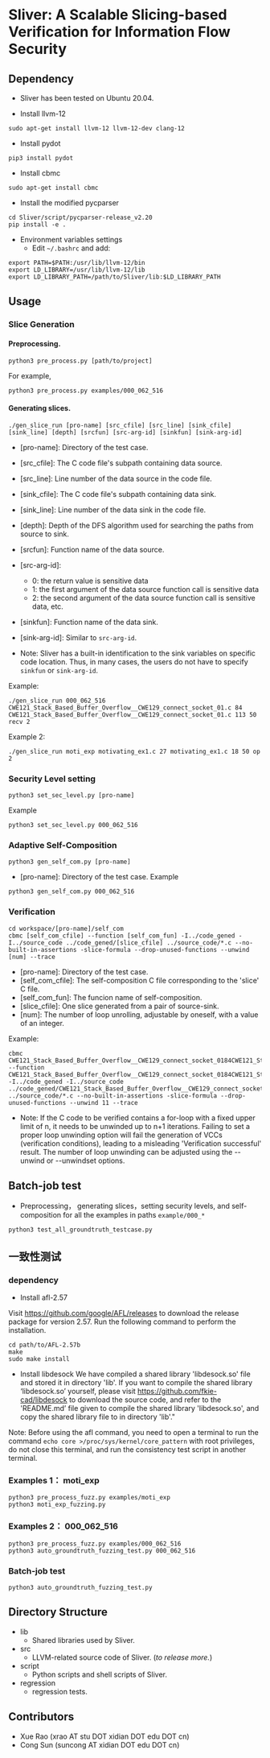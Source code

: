 # Sliver: A Scalable Slicing-based Verification for Information Flow Security

## Dependency

* Sliver has been tested on Ubuntu 20.04.

* Install llvm-12
```
sudo apt-get install llvm-12 llvm-12-dev clang-12
```
* Install pydot
```
pip3 install pydot
```
* Install cbmc
```
sudo apt-get install cbmc
```
* Install the modified pycparser
```
cd Sliver/script/pycparser-release_v2.20
pip install -e . 
```

* Environment variables settings
  * Edit `~/.bashrc` and add:
```
export PATH=$PATH:/usr/lib/llvm-12/bin
export LD_LIBRARY=/usr/lib/llvm-12/lib
export LD_LIBRARY_PATH=/path/to/Sliver/lib:$LD_LIBRARY_PATH
```

## Usage

### Slice Generation

#### Preprocessing.
```
python3 pre_process.py [path/to/project]
```
For example,
```
python3 pre_process.py examples/000_062_516
```
#### Generating slices.
```
./gen_slice_run [pro-name] [src_cfile] [src_line] [sink_cfile] [sink_line] [depth] [srcfun] [src-arg-id] [sinkfun] [sink-arg-id]
```
- [pro-name]: Directory of the test case.
- [src_cfile]: The C code file's subpath containing data source.
- [src_line]: Line number of the data source in the code file.
- [sink_cfile]: The C code file's subpath containing data sink.
- [sink_line]: Line number of the data sink in the code file.
- [depth]: Depth of the DFS algorithm used for searching the paths from source to sink.
- [srcfun]: Function name of the data source.
- [src-arg-id]:
  - 0: the return value is sensitive data
  - 1: the first argument of the data source function call is sensitive data
  - 2: the second argument of the data source function call is sensitive data, etc.
- [sinkfun]: Function name of the data sink.
- [sink-arg-id]: Similar to `src-arg-id`.
  
- Note: Sliver has a built-in identification to the sink variables on specific code location. Thus, in many cases, the users do not have to specify `sinkfun` or `sink-arg-id`.

Example:
```
./gen_slice_run 000_062_516 CWE121_Stack_Based_Buffer_Overflow__CWE129_connect_socket_01.c 84 CWE121_Stack_Based_Buffer_Overflow__CWE129_connect_socket_01.c 113 50 recv 2
```

Example 2:
```
./gen_slice_run moti_exp motivating_ex1.c 27 motivating_ex1.c 18 50 op 2
```

### Security Level setting

```
python3 set_sec_level.py [pro-name]
```
Example

```
python3 set_sec_level.py 000_062_516
```

 
### Adaptive Self-Composition

```
python3 gen_self_com.py [pro-name]
```
- [pro-name]: Directory of the test case.
Example

```
python3 gen_self_com.py 000_062_516
```

### Verification


```
cd workspace/[pro-name]/self_com
cbmc [self_com_cfile] --function [self_com_fun] -I../code_gened -I../source_code ../code_gened/[slice_cfile] ../source_code/*.c --no-built-in-assertions -slice-formula --drop-unused-functions --unwind [num] --trace
```
- [pro-name]: Directory of the test case.
- [self_com_cfile]: The self-composition C file corresponding to the 'slice' C file.
- [self_com_fun]: The funcion name of self-composition.
- [slice_cfile]: One slice generated from a pair of source-sink.
- [num]: The number of loop unrolling, adjustable by oneself, with a value of an integer.

Example:
```
cbmc CWE121_Stack_Based_Buffer_Overflow__CWE129_connect_socket_0184CWE121_Stack_Based_Buffer_Overflow__CWE129_connect_socket_01113_1_self_com.c --function CWE121_Stack_Based_Buffer_Overflow__CWE129_connect_socket_0184CWE121_Stack_Based_Buffer_Overflow__CWE129_connect_socket_01113_1_self_com -I../code_gened -I../source_code ../code_gened/CWE121_Stack_Based_Buffer_Overflow__CWE129_connect_socket_0184CWE121_Stack_Based_Buffer_Overflow__CWE129_connect_socket_01113_1.c ../source_code/*.c --no-built-in-assertions -slice-formula --drop-unused-functions --unwind 11 --trace
```
- Note: If the C code to be verified contains a for-loop with a fixed upper limit of n, it needs to be unwinded up to n+1 iterations. Failing to set a proper loop unwinding option will fail the generation of VCCs (verification conditions), leading to a misleading 'Verification successful' result. The number of loop unwinding can be adjusted using the --unwind or --unwindset options.

## Batch-job test

- Preprocessing， generating slices，setting security levels, and self-composition for all the examples in paths `example/000_*`
```
python3 test_all_groundtruth_testcase.py
```


## 一致性测试
### dependency
* Install afl-2.57

Visit https://github.com/google/AFL/releases to download the release package for version 2.57. Run the following command to perform the installation.
```
cd path/to/AFL-2.57b
make
sudo make install
```

* Install libdesock
We have compiled a shared library 'libdesock.so' file and stored it in directory 'lib'. If you want to compile the shared library ‘libdesock.so’ yourself, please visit https://github.com/fkie-cad/libdesock to download the source code, and refer to the 'README.md’ file given to compile the shared library 'libdesock.so', and copy the shared library file to in directory 'lib'."

Note: Before using the afl command, you need to open a terminal to run the command ```echo core >/proc/sys/kernel/core_pattern``` with root privileges, do not close this terminal, and run the consistency test script in another terminal.


### Examples 1： moti_exp
```
python3 pre_process_fuzz.py examples/moti_exp
python3 moti_exp_fuzzing.py
```
### Examples 2： 000_062_516
```
python3 pre_process_fuzz.py examples/000_062_516
python3 auto_groundtruth_fuzzing_test.py 000_062_516

```

### Batch-job test
```
python3 auto_groundtruth_fuzzing_test.py
```



## Directory Structure

* lib
  * Shared libraries used by Sliver.
* src
  * LLVM-related source code of Sliver. (*to release more.*)
* script
  * Python scripts and shell scripts of Sliver.
* regression
  * regression tests.

## Contributors

* Xue Rao (xrao AT stu DOT xidian DOT edu DOT cn)
* Cong Sun (suncong AT xidian DOT edu DOT cn)


